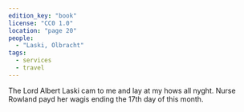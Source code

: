 ```yaml
---
edition_key: "book"
license: "CC0 1.0"
location: "page 20"
people:
  - "Laski, Olbracht"
tags:
  - services
  - travel
---
```

The Lord
Albert Laski cam to me and lay at my hows all nyght. Nurse
Rowland payd her wagis ending the 17th day of this month.
